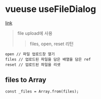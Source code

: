 # vueuse useFileDialog

[link](https://vueuse.org/core/useFileDialog/)

> file upload에 사용
>
> > files, open, reset 리턴

```
open // 파일 업로드창 열기
files // 업로드된 파일을 담은 배열을 담은 ref
reset // 업로드된 파일을 리셋
```

## files to Array

```
const _files = Array.from(files);
```
